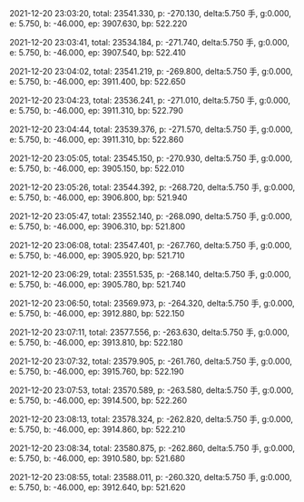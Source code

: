2021-12-20 23:03:20, total: 23541.330, p: -270.130, delta:5.750 手, g:0.000, e: 5.750, b: -46.000, ep: 3907.630, bp: 522.220

2021-12-20 23:03:41, total: 23534.184, p: -271.740, delta:5.750 手, g:0.000, e: 5.750, b: -46.000, ep: 3907.540, bp: 522.410

2021-12-20 23:04:02, total: 23541.219, p: -269.800, delta:5.750 手, g:0.000, e: 5.750, b: -46.000, ep: 3911.400, bp: 522.650

2021-12-20 23:04:23, total: 23536.241, p: -271.010, delta:5.750 手, g:0.000, e: 5.750, b: -46.000, ep: 3911.310, bp: 522.790

2021-12-20 23:04:44, total: 23539.376, p: -271.570, delta:5.750 手, g:0.000, e: 5.750, b: -46.000, ep: 3911.310, bp: 522.860

2021-12-20 23:05:05, total: 23545.150, p: -270.930, delta:5.750 手, g:0.000, e: 5.750, b: -46.000, ep: 3905.150, bp: 522.010

2021-12-20 23:05:26, total: 23544.392, p: -268.720, delta:5.750 手, g:0.000, e: 5.750, b: -46.000, ep: 3906.800, bp: 521.940

2021-12-20 23:05:47, total: 23552.140, p: -268.090, delta:5.750 手, g:0.000, e: 5.750, b: -46.000, ep: 3906.310, bp: 521.800

2021-12-20 23:06:08, total: 23547.401, p: -267.760, delta:5.750 手, g:0.000, e: 5.750, b: -46.000, ep: 3905.920, bp: 521.710

2021-12-20 23:06:29, total: 23551.535, p: -268.140, delta:5.750 手, g:0.000, e: 5.750, b: -46.000, ep: 3905.780, bp: 521.740

2021-12-20 23:06:50, total: 23569.973, p: -264.320, delta:5.750 手, g:0.000, e: 5.750, b: -46.000, ep: 3912.880, bp: 522.150

2021-12-20 23:07:11, total: 23577.556, p: -263.630, delta:5.750 手, g:0.000, e: 5.750, b: -46.000, ep: 3913.810, bp: 522.180

2021-12-20 23:07:32, total: 23579.905, p: -261.760, delta:5.750 手, g:0.000, e: 5.750, b: -46.000, ep: 3915.760, bp: 522.190

2021-12-20 23:07:53, total: 23570.589, p: -263.580, delta:5.750 手, g:0.000, e: 5.750, b: -46.000, ep: 3914.500, bp: 522.260

2021-12-20 23:08:13, total: 23578.324, p: -262.820, delta:5.750 手, g:0.000, e: 5.750, b: -46.000, ep: 3914.860, bp: 522.210

2021-12-20 23:08:34, total: 23580.875, p: -262.860, delta:5.750 手, g:0.000, e: 5.750, b: -46.000, ep: 3910.580, bp: 521.680

2021-12-20 23:08:55, total: 23588.011, p: -260.320, delta:5.750 手, g:0.000, e: 5.750, b: -46.000, ep: 3912.640, bp: 521.620